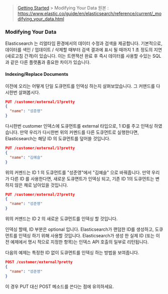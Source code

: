 > [Getting Started](https://github.com/sungjunyoung/elasticsearch_doc_ko/tree/master/1.%20Getting%20Started) > Modifying Your Data
> 원본 : https://www.elastic.co/guide/en/elasticsearch/reference/current/_modifying_your_data.html

### Modifying Your Data

Elasticsearch 는 리얼타임 환경에서의 데이터 수정과 검색을 제공합니다. 기본적으로, 데이터를 색인 / 업데이트 / 삭제할 때부터 검색 결과에 표시 될 때까지 1 초 정도의 지연 (새로고침 간격)이 있습니다. 이는 트랜잭션 완료 후 즉시 데이터를 사용할 수있는 SQL과 같은 다른 플랫폼과 중요한 차이가 있습니다.

#### Indexing/Replace Documents

이전에 오리는 어떻게 단일 도큐먼트를 인덱싱 하는지 살펴보았습니다. 그 커맨드를 다시한번 살펴봅시다.
```json
PUT /customer/external/1?pretty
{
  "name": "성준영"
}
```
다시한번 customer 인덱스에 도큐먼트를 external 타입으로, 1 ID를 주고 인덱싱 하였습니다. 만약 우리가 다시한번 위의 커멘드를 다른 도큐먼트로 실행한다면, Elasticsearch는 해당 ID 의 도큐먼트를 덮어쓸 것입니다.
```json
PUT /customer/external/1?pretty
{
  "name": "김예슬"
}
```
위의 커멘드는 ID 1 의 도큐먼트를 "성준영"에서 "김예슬" 으로 바꿔줍니다. 만약 우리가 다른 ID 를 사용한다면, 새로운 도큐면트가 인덱싱 되고, 기존 ID 1의 도큐먼트는 변하지 않은 채로 남아있을 것입니다.
```json
PUT /customer/external/2?pretty
{
  "name": "성준영"
}
```
위의 커맨드는 ID 2 의 새로운 도큐먼트를 인덱싱 할 것입니다.

인덱싱 할때, ID 부분은 optional 입니다. Elasticsearch가 랜덤한 ID를 생성하고, 도큐먼트를 인덱싱 하기 위해 사용할 것입니다. Elasticsearch가 생성 한 실제 ID (또는 이전 예제에서 명시 적으로 지정한 항목)는 인덱스 API 호출의 일부로 리턴됩니다.

다음의 예제는 특정한 ID 없이 도큐먼트를 인덱싱 하는 방법을 보여줍니다.
```json
POST /customer/external?pretty
{
  "name": "성준영"
}
```
이 경우 PUT 대신 POST 메소드를 쓴다는 점에 유의하세요.
